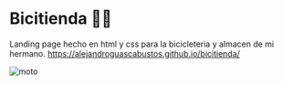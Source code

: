 # Bicitienda 🚴‍♀️
Landing page hecho en html y css para la bicicleteria y almacen de mi hermano.
https://alejandroguascabustos.github.io/bicitienda/

![moto](https://github.com/alejandroguascabustos/bicitienda/assets/139493357/da4c662b-37b0-44a7-a1cb-98b864ac4e12)
